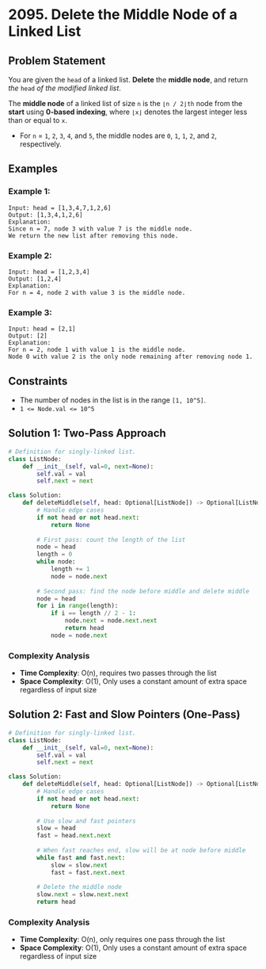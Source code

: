 # 2095. Delete the Middle Node of a Linked List

## Problem Statement

You are given the `head` of a linked list. **Delete** the **middle node**, and return *the* `head` *of the modified linked list*.

The **middle node** of a linked list of size `n` is the `⌊n / 2⌋th` node from the **start** using **0-based indexing**, where `⌊x⌋` denotes the largest integer less than or equal to `x`.
* For `n` = `1`, `2`, `3`, `4`, and `5`, the middle nodes are `0`, `1`, `1`, `2`, and `2`, respectively.

## Examples

### Example 1:
```
Input: head = [1,3,4,7,1,2,6]
Output: [1,3,4,1,2,6]
Explanation:
Since n = 7, node 3 with value 7 is the middle node.
We return the new list after removing this node.
```

### Example 2:
```
Input: head = [1,2,3,4]
Output: [1,2,4]
Explanation:
For n = 4, node 2 with value 3 is the middle node.
```

### Example 3:
```
Input: head = [2,1]
Output: [2]
Explanation:
For n = 2, node 1 with value 1 is the middle node.
Node 0 with value 2 is the only node remaining after removing node 1.
```

## Constraints
* The number of nodes in the list is in the range `[1, 10^5]`.
* `1 <= Node.val <= 10^5`

## Solution 1: Two-Pass Approach

```python
# Definition for singly-linked list.
class ListNode:
    def __init__(self, val=0, next=None):
        self.val = val
        self.next = next

class Solution:
    def deleteMiddle(self, head: Optional[ListNode]) -> Optional[ListNode]:
        # Handle edge cases
        if not head or not head.next:
            return None
            
        # First pass: count the length of the list
        node = head
        length = 0
        while node:
            length += 1
            node = node.next
        
        # Second pass: find the node before middle and delete middle
        node = head
        for i in range(length):
            if i == length // 2 - 1:
                node.next = node.next.next
                return head
            node = node.next
```
### Complexity Analysis
- **Time Complexity**:  O(n), requires two passes through the list
- **Space Complexity**: O(1), Only uses a constant amount of extra space regardless of input size

## Solution 2: Fast and Slow Pointers (One-Pass)

```python
# Definition for singly-linked list.
class ListNode:
    def __init__(self, val=0, next=None):
        self.val = val
        self.next = next

class Solution:
    def deleteMiddle(self, head: Optional[ListNode]) -> Optional[ListNode]:
        # Handle edge cases
        if not head or not head.next:
            return None
            
        # Use slow and fast pointers
        slow = head
        fast = head.next.next
        
        # When fast reaches end, slow will be at node before middle
        while fast and fast.next:
            slow = slow.next
            fast = fast.next.next
            
        # Delete the middle node
        slow.next = slow.next.next
        return head
```

### Complexity Analysis
- **Time Complexity**: O(n), only requires one pass through the list
- **Space Complexity**: O(1), Only uses a constant amount of extra space regardless of input size

